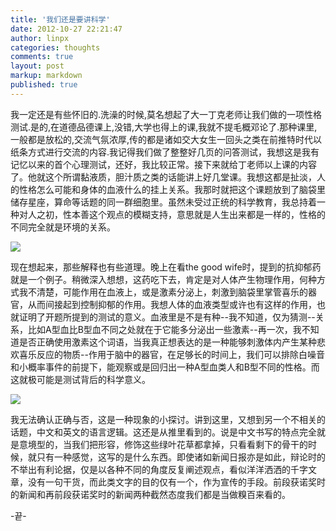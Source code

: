 ```yaml
---
title: '我们还是要讲科学'
date: 2012-10-27 22:21:47
author: linpx
categories: thoughts
comments: true
layout: post
markup: markdown
published: true
---
```

我一定还是有些怀旧的.洗澡的时候,莫名想起了大一丁克老师让我们做的一项性格测试.是的,在道德品德课上,没错,大学也得上的课,我就不提毛概邓论了.那种课里,一般都是放松的,交流气氛浓厚,传的都是诸如交大女生一回头之类在前推特时代以纸条方式进行交流的内容.我记得我们做了整整好几页的问答测试，我想这是我有记忆以来的首个心理测试，还好，我比较正常。接下来就给丁老师以上课的内容了。他就这个所谓黏液质，胆汁质之类的话能讲上好几堂课。我想这都是扯淡，人的性格怎么可能和身体的血液什么的挂上关系。我那时就把这个课题放到了脑袋里储存星座，算命等话题的同一群细胞里。虽然未受过正统的科学教育，我总持着一种对人之初，性本善这个观点的模糊支持，意思就是人生出来都是一样的，性格的不同完全就是环境的关系。

![](http://farm9.staticflickr.com/8476/8127700862_9477660786_o.jpg)

现在想起来，那些解释也有些道理。晚上在看the good wife时，提到的抗抑郁药就是一个例子。稍微深入想想，这药吃下去，肯定是对人体产生物理作用，何种方式我不清楚，可能作用在血液上，或是激素分泌上，刺激到脑袋里掌管喜乐的器官，从而间接起到控制抑郁的作用。我想人体的血液类型或许也有这样的作用，也就证明了开题所提到的测试的意义。血液里是不是有种--我不知道，仅为猜测--关系，比如A型血比B型血不同之处就在于它能多分泌出一些激素--再一次，我不知道是否正确使用激素这个词语，当我真正想表达的是一种能够刺激体内产生某种悲欢喜乐反应的物质--作用于脑中的器官，在足够长的时间上，我们可以排除白噪音和小概率事件的前提下，能观察或是回归出一种A型血类人和B型不同的性格。而这就极可能是测试背后的科学意义。

![](http://farm9.staticflickr.com/8051/8127673451_93a51170e5_o.png)

我无法确认正确与否，这是一种现象的小探讨。讲到这里，又想到另一个不相关的话题，中文和英文的语言逻辑。这还是从推里看到的。说是中文书写的特点完全就是意境型的，当我们把形容，修饰这些绿叶花草都拿掉，只看看剩下的骨干的时候，就只有一种感觉，这写的是什么东西。即使诸如新闻日报亦是如此，辩论时的不举出有利论据，仅是以各种不同的角度反复阐述观点，看似洋洋洒洒的千字文章，没有一句干货，而此类文字的目的仅有一个，作为宣传的手段。前段获诺奖时的新闻和再前段获诺奖时的新闻两种截然态度我们都是当做糗百来看的。

-끝-